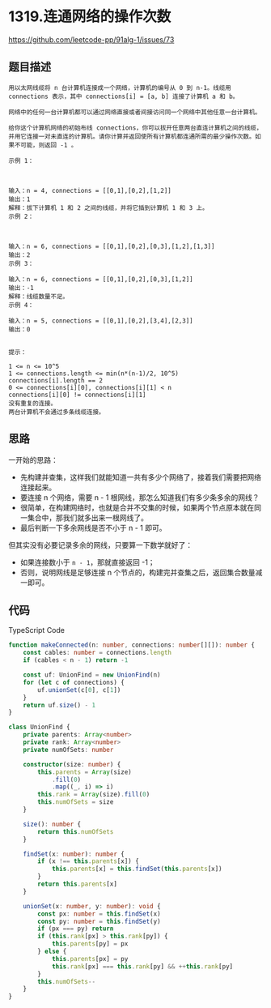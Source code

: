 # 1319.连通网络的操作次数

https://github.com/leetcode-pp/91alg-1/issues/73

## 题目描述

```
用以太网线缆将 n 台计算机连接成一个网络，计算机的编号从 0 到 n-1。线缆用 connections 表示，其中 connections[i] = [a, b] 连接了计算机 a 和 b。

网络中的任何一台计算机都可以通过网络直接或者间接访问同一个网络中其他任意一台计算机。

给你这个计算机网络的初始布线 connections，你可以拔开任意两台直连计算机之间的线缆，并用它连接一对未直连的计算机。请你计算并返回使所有计算机都连通所需的最少操作次数。如果不可能，则返回 -1 。

示例 1：



输入：n = 4, connections = [[0,1],[0,2],[1,2]]
输出：1
解释：拔下计算机 1 和 2 之间的线缆，并将它插到计算机 1 和 3 上。
示例 2：



输入：n = 6, connections = [[0,1],[0,2],[0,3],[1,2],[1,3]]
输出：2
示例 3：

输入：n = 6, connections = [[0,1],[0,2],[0,3],[1,2]]
输出：-1
解释：线缆数量不足。
示例 4：

输入：n = 5, connections = [[0,1],[0,2],[3,4],[2,3]]
输出：0


提示：

1 <= n <= 10^5
1 <= connections.length <= min(n*(n-1)/2, 10^5)
connections[i].length == 2
0 <= connections[i][0], connections[i][1] < n
connections[i][0] != connections[i][1]
没有重复的连接。
两台计算机不会通过多条线缆连接。
```

## 思路

一开始的思路：

-   先构建并查集，这样我们就能知道一共有多少个网络了，接着我们需要把网络连接起来。
-   要连接 n 个网络，需要 n - 1 根网线，那怎么知道我们有多少条多余的网线？
-   很简单，在构建网络时，也就是合并不交集的时候，如果两个节点原本就在同一集合中，那我们就多出来一根网线了。
-   最后判断一下多余网线是否不小于 n - 1 即可。

但其实没有必要记录多余的网线，只要算一下数学就好了：

-   如果连接数小于 `n - 1`，那就直接返回 -1；
-   否则，说明网线是足够连接 n 个节点的，构建完并查集之后，返回集合数量减一即可。

## 代码

TypeScript Code

```ts
function makeConnected(n: number, connections: number[][]): number {
    const cables: number = connections.length
    if (cables < n - 1) return -1

    const uf: UnionFind = new UnionFind(n)
    for (let c of connections) {
        uf.unionSet(c[0], c[1])
    }
    return uf.size() - 1
}
```

```ts
class UnionFind {
    private parents: Array<number>
    private rank: Array<number>
    private numOfSets: number

    constructor(size: number) {
        this.parents = Array(size)
            .fill(0)
            .map((_, i) => i)
        this.rank = Array(size).fill(0)
        this.numOfSets = size
    }

    size(): number {
        return this.numOfSets
    }

    findSet(x: number): number {
        if (x !== this.parents[x]) {
            this.parents[x] = this.findSet(this.parents[x])
        }
        return this.parents[x]
    }

    unionSet(x: number, y: number): void {
        const px: number = this.findSet(x)
        const py: number = this.findSet(y)
        if (px === py) return
        if (this.rank[px] > this.rank[py]) {
            this.parents[py] = px
        } else {
            this.parents[px] = py
            this.rank[px] === this.rank[py] && ++this.rank[py]
        }
        this.numOfSets--
    }
}
```
